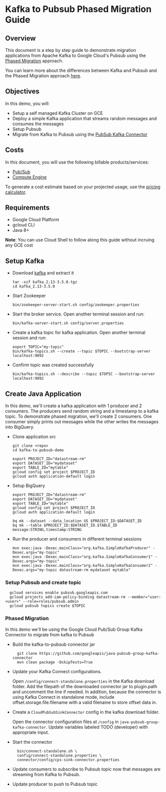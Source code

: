 # Kafka to Pubsub Phased Migration Guide

## Overview

This document is a step by step guide to demonstrate migration applications from Apache Kafka to Google Cloud's Pubsub using the [Phased Migration](https://cloud.google.com/pubsub/docs/migrating-from-kafka-to-pubsub#phased_migration_using_the_pub_sub_kafka_connector) approach.

You can learn more about the differences between Kafka and Pubsub and the Phased Migration approach [here](https://cloud.google.com/pubsub/docs/migrating-from-kafka-to-pubsub).

## Objectives

In this demo, you will:
- Setup a self managed Kafka Cluster on GCE
- Deploy a simple Kafka application that streams random messages and consumes the messages
- Setup Pubsub
- Migrate from Kafka to Pubsub using the [PubSub Kafka Connector](https://github.com/googleapis/java-pubsub-group-kafka-connector)

## Costs

In this document, you will use the following billable products/services:
- [Pub/Sub](https://cloud.google.com/pubsub/pricing)
- [Compute Engine](https://cloud.google.com/compute/disks-image-pricing)

To generate a cost estimate based on your projected usage, use the [pricing calculator](https://cloud.google.com/products/calculator).

## Requirements

- Google Cloud Platform
- gcloud CLI
- Java 8+

**Note**: You can use Cloud Shell to follow along this guide without incruing any GCE cost

## Setup Kafka
- Download [kafka](https://kafka.apache.org/downloads) and extract it
    ```
    tar -xzf kafka_2.13-3.5.0.tgz
    cd kafka_2.13-3.5.0
    ```
- Start Zookeeper
    ```
    bin/zookeeper-server-start.sh config/zookeeper.properties
    ```
- Start the broker service. Open another terminal session and run:
    ```
    bin/kafka-server-start.sh config/server.properties
    ```
- Create a kafka topic for kafka application. Open another terminal session and run:
    ```
    export TOPIC="my-topic"
    bin/kafka-topics.sh --create --topic $TOPIC --bootstrap-server localhost:9092
    ```
- Confirm topic was created successfully
    ```
    bin/kafka-topics.sh --describe --topic $TOPIC --bootstrap-server localhost:9092
    ```
  
## Create Java Application
In this demo, we'll create a kafka application with 1 producer and 2 consumers.
The producers send random string and a timestamp to a kafka topic. 
To demonstrate phased migration, we'll create 2 consumers. 
One consumer simply prints out messages while the other writes the messages into BigQuery.
- Clone application src
  ```
  git clone <repo>
  cd kafka-to-pubsub-demo
  
  export PROJECT_ID="datastream-rm"
  export DATASET_ID="mydataset"
  export TABLE_ID="mytable"
  gcloud config set project $PROJECT_ID
  gcloud auth application-default login
  
  ```
- Setup BigQuery
  ```
  export PROJECT_ID="datastream-rm"
  export DATASET_ID="mydataset"
  export TABLE_ID="mytable"
  gcloud config set project $PROJECT_ID
  gcloud auth application-default login
  
  bq mk --dataset --data_location US $PROJECT_ID:$DATASET_ID
  bq mk --table $PROJECT_ID:$DATASET_ID.$TABLE_ID message:STRING,timestamp:STRING
  ```
- Run the producer and consumers in different terminal sessions
  ```
  mvn exec:java -Dexec.mainClass="org.kafka.SimpleKafkaProducer" -Dexec.args="my-topic"
  mvn exec:java -Dexec.mainClass="org.kafka.SimpleKafkaConsumer1" -Dexec.args="my-topic"
  mvn exec:java -Dexec.mainClass="org.kafka.SimpleKafkaConsumer2" -Dexec.args="my-topic datastream-rm mydataset mytable"
  ```
  
### Setup Pubsub and create topic
  ```
    gcloud services enable pubsub.googleapis.com
    gcloud projects add-iam-policy-binding datastream-rm --member="user:<user>" --role=roles/pubsub.admin
    gcloud pubsub topics create $TOPIC
  ```

### Phased Migration
In this demo we'll be using the Google Cloud Pub/Sub Group Kafka Connector to migrate from kafka to Pubsub

- Build the kafka-to-pubsub connector jar
  ```
    git clone https://github.com/googleapis/java-pubsub-group-kafka-connector
    mvn clean package -DskipTests=True
  ```
- Update your Kafka Connect configurations.

    Open `/config/connect-standalone.properties` in the Kafka download folder. Add the filepath of the downloaded connector jar to plugin.path and uncomment the line if needed. In addition, because the connector is using Kafka Connect in standalone mode, include offset.storage.file.filename with a valid filename to store offset data in.

- Create a `CloudPubSubSinkConnector` config in the kafka download folder.

  Open the connector configuration files at `/config` in `java-pubsub-group-kafka-connector`. Update variables labeled TODO (developer) with appropriate input.
- Start the connector
  ```
    bin/connect-standalone.sh \
    config/connect-standalone.properties \
    connector/config/cps-sink-connector.properties
  ```
- Update consumers to subscribe to Pubsub topic now that messages are streaming from Kafka to Pubsub.
- Update producer to push to Pubsub topic
